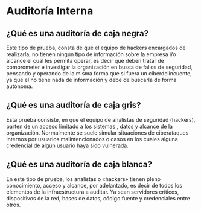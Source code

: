 # Auditoría Interna

## ¿Qué es una auditoría de caja negra?

Este tipo de prueba, consta de que el equipo de hackers encargados de realizarla, no tienen ningún tipo de información sobre la empresa i/o alcance el cual les permita operar, es decir que deben tratar de comprometer e investigar la organización en busca de fallos de seguridad, pensando y operando de la misma forma que si fuera un ciberdelincuente, ya que el no tiene nada de información y debe de buscarla de forma autónoma.

## ¿Qué es una auditoría de caja gris?

Esta prueba consiste, en que el equipo de analístas de seguridad (hackers), parten de un acceso limitado a los sistemas , datos y alcance de la organización. Normalmente se suele simular situaciones de ciberataques internos por usuarios malintencionados o casos en los cuales alguna credencial de algún usuario haya sido vulnerada.

## ¿Qué es una auditoría de caja blanca?

En este tipo de prueba, los analístas o «hackers» tienen pleno conocimiento, acceso y alcance, por adelantado, es decir de todos los elementos de la infraestructura a auditar. Ya sean servidores críticos, dispositivos de la red, bases de datos, código fuente y credenciales entre otros.

